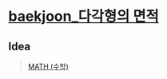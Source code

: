 # [baekjoon_다각형의 면적](https://www.acmicpc.net/problem/2166)   
## Idea   
>  <a href="/Notes/수학" target="_blank">MATH (수학)</a>   
>     